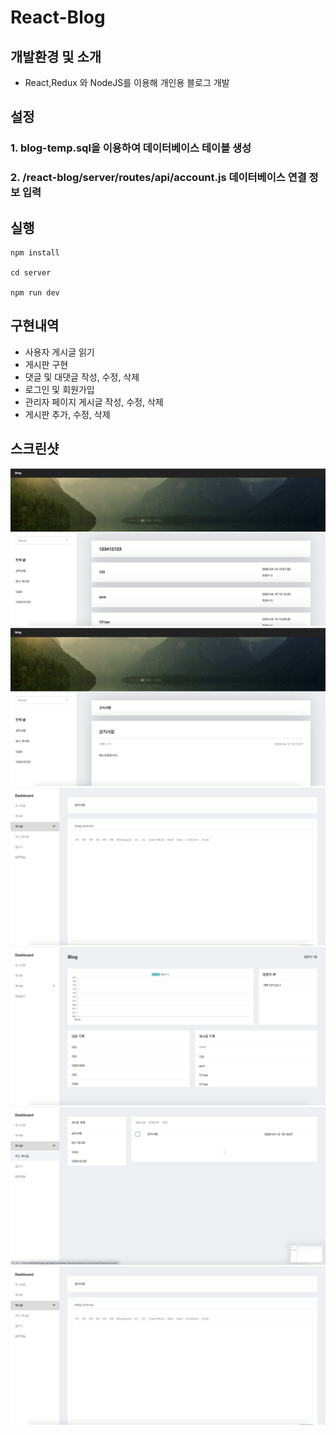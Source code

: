 # React-Blog

## 개발환경 및 소개
* React,Redux 와 NodeJS를 이용해 개인용 블로그 개발

## 설정
### 1. blog-temp.sql을 이용하여 데이터베이스 테이블 생성
### 2. /react-blog/server/routes/api/account.js 데이터베이스 연결 정보 입력

## 실행
~~~
npm install

cd server

npm run dev
~~~

## 구현내역
* 사용자 게시글 읽기
* 게시판 구현
* 댓글 및 대댓글 작성, 수정, 삭제
* 로그인 및 회원가입
* 관리자 페이지 게시글 작성, 수정, 삭제
* 게시판 추가, 수정, 삭제

## 스크린샷
![main](./image/main.png)
![user-read](./image/user-read.png)
![write](./image/write.png)
![read](./image/read.png)
![edit](./image/edit.png)
![write](./image/write.png)
